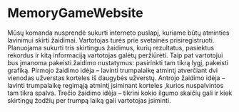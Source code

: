 # MemoryGameWebsite

Mūsų komanda nusprendė sukurti interneto puslapį, kuriame būtų atminties lavinimui skirti žaidimai. Vartotojas turės prie svetainės prisiregistruoti. Planuojama sukurti tris skirtingus žaidimus, kurių rezultatus, pasiektus rekordus ir kitą informaciją vartotojas galėtų peržiūrėti. Taip pat vartotojui bus įmanoma pakeisti žaidimo nustatymus: pasirinkti tam tikrą lygį, pakeisti grafiką. Pirmojo žaidimo idėja – lavinti trumpalaikę atmintį atverčiant dvi vienodas užverstas korteles iš daugybės užverstų. Antrojo žaidimo idėja – lavinti trumpalaikę regimąją atmintį įsiminant korteles ,kurios nuspalvintos  tam tikra spalva.   Trečio žaidimo idėja – tikrini kokio ilgumo skaičių gali ir kiek skirtingų žodžių per trumpą laiką  gali vartotojas įsiminti.
